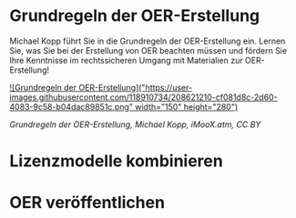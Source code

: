 # Grundregeln der OER-Erstellung

Michael Kopp führt Sie in die Grundregeln der OER-Erstellung ein. Lernen Sie, was Sie bei der Erstellung von OER beachten müssen und fördern Sie Ihre Kenntnisse im rechtssicheren Umgang mit Materialien zur OER-Erstellung!  

[![Grundregeln der OER-Erstellung]("https://user-images.githubusercontent.com/118910734/208621210-cf081d8c-2d60-4083-9c58-b04dac89851c.png" width="150" height="280")](https://www.youtube.com/embed/14BebGz01rU)


*Grundregeln der OER-Erstellung, Michael Kopp, iMooX.atm, CC BY*

# Lizenzmodelle kombinieren

# OER veröffentlichen


